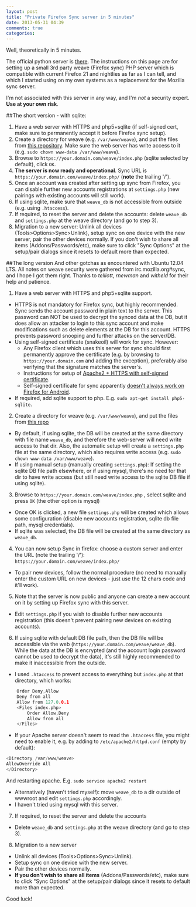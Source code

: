 ```yaml
---
layout: post
title: "Private Firefox Sync server in 5 minutes"
date: 2013-05-31 04:39
comments: true
categories: 
---
```


Well, theoretically in 5 minutes.

The official python server is [there](https://docs.services.mozilla.com/howtos/run-sync.html). The instructions on this page are for setting up a small 3rd party weave (Firefox sync) PHP server which is compatible with current Firefox 21 and nightlies as far as I can tell, and which I started using on my own systems as a replacement for the Mozilla sync server.

I'm not associated with this server in any way, and I'm *not* a security expert. **Use at your own risk**.

##The short version - with sqlite:

1. Have a web server with HTTPS and php5+sqlite (if self-signed cert, make sure to permanently accept it before Firefox sync setup).
2. Create a directory for weave (e.g. `/var/www/weave`), and put the files from [this repository](https://github.com/balu-/FSyncMS). Make sure the web server has write access to it (e.g. `sudo chown www-data /var/www/weave`).
3. Browse to `https://your.domain.com/weave/index.php` (sqlite selected by default), click `OK`.
4. **The server is now ready and operational**. Sync URL is `https://your.domain.com/weave/index.php/` (**note** the trailing '/').
5. Once an account was created after setting up sync from Firefox, you can disable further new accounts registrations at `settings.php` (new pairings with existing accounts will still work).
6. If using sqlite, make sure that `weave_db` is not accessible from outside (e.g. using `.htaccess`).
7. If required, to reset the server and delete the accounts: delete `weave_db` and `settings.php` at the weave directory (and go to step 3).
8. Migration to a new server: Unlink all devices (Tools>Options>Sync>Unlink), setup sync on one device with the new server, pair the other devices normally. If you don't wish to share all items (Addons/Passwords/etc), make sure to click "Sync Options" at the setup/pair dialogs since it resets to default more than expected.
<!-- more -->

##The long version
And other gotchas as encountered with Ubuntu 12.04 LTS. All notes on weave security were gathered from irc.mozilla.org#sync, and I hope I got them right. Thanks to *telliott*, *rnewman* and *witheld* for their help and patience.

1. Have a web server with HTTPS and php5+sqlite support.
- HTTPS is not mandatory for Firefox sync, but highly recommended. Sync sends the account password in plain text to the server. This password can NOT be used to decrypt the synced data at the DB, but it does allow an attacker to login to this sync account and make modifications such as delete elements at the DB for this account. HTTPS prevents password snooping and further attacks on the server/DB.
- Using self-signed certificate (snakeoil) will work for sync. However:
  - Any Firefox client which uses this server for sync should first permanently approve the certificate (e.g. by browsing to `https://your.domain.com` and adding the exception), preferably also verifying that the signature matches the server's.
  - Instructions for setup of [Apache2 + HTTPS with self-signed certificate](http://d.klwe.info/ubuntu-12-04-setting-up-apache2-and-ssl-with-self-signed-certificate/).
  - Self-signed certificate for sync apparently [doesn't always work on Firefox for Android](https://github.com/balu-/FSyncMS/issues/3).
- If required, add sqlite support to php. E.g. `sudo apt-get install php5-sqlite`.

2. Create a directory for weave (e.g. `/var/www/weave`), and put the files from [this repo](https://github.com/balu-/FSyncMS)
 - By default, if using sqlite, the DB will be created at the same directory with file name `weave_db`, and therefore the web-server will need write access to that dir. Also, the automatic setup will create a `settings.php` file at the same directory, which also requires write access (e.g. `sudo chown www-data /var/www/weave`).
 - If using manual setup (manually creating `settings.php`): If setting the sqlite DB file path elsewhere, or if using mysql, there's no need for that dir to have write access (but still need write access to the sqlite DB file if using sqlite).
 
3. Browse to `https://your.domain.com/weave/index.php` , select sqlite and press `OK` (the other option is mysql)
- Once OK is clicked, a new file `settings.php` will be created which allows some configuration (disable new accounts registration, sqlite db file path, mysql credentials).
- If sqlite was selected, the DB file will be created at the same directory as `weave_db`.

4. You can now setup Sync in firefox: choose a custom server and enter the URL (note the trailing '/'): `https://your.domain.com/weave/index.php/`
- To pair new devices, follow the normal procedure (no need to manually enter the custom URL on new devices - just use the 12 chars code and it'll work).

5. Note that the server is now public and anyone can create a new account on it by setting up Firefox sync with this server.
- Edit `settings.php` if you wish to disable further new accounts registration (this doesn't prevent pairing new devices on existing accounts).

6. If using sqlite with default DB file path, then the DB file will be accessible via the web (`https://your.domain.com/weave/weave_db`). While the data at the DB is encrypted (and the account login password cannot be used to decrypt the data), it's still highly recommended to make it inaccessible from the outside.
- I used `.htaccess` to prevent access to everything but `index.php` at that directory, which works:

``` c .htaccess to block everything except index.php
    Order Deny,Allow
    Deny from all
    Allow from 127.0.0.1
    <Files index.php>
        Order Allow,Deny
        Allow from all
    </Files>
``` 
- If your Apache server doesn't seem to read the `.htaccess` file, you might need to enable it, e.g. by adding to `/etc/apache2/httpd.conf` (empty by default):

``` c Enable .htaccess with Apache2
<Directory /var/www/weave>
AllowOverride All
</Directory>
``` 
And restarting apache. E.g. `sudo service apache2 restart`

- Alternatively (haven't tried myself): move `weave_db` to a dir outside of wwwroot and edit `settings.php` accordingly.
- I haven't tried using mysql with this server.

7. If required, to reset the server and delete the accounts
- Delete `weave_db` and `settings.php` at the weave directory (and go to step 3).

8. Migration to a new server
- Unlink all devices (Tools>Options>Sync>Unlink).
- Setup sync on one device with the new server.
- Pair the other devices normally.
- **If you don't wish to share all items** (Addons/Passwords/etc), make sure to click "Sync Options" at the setup/pair dialogs since it resets to default more than expected.

Good luck!

